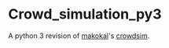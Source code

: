 # Crowd_simulation_py3

A python 3 revision of [makokal](https://github.com/makokal)'s [crowdsim](https://github.com/makokal/crowdsim).
